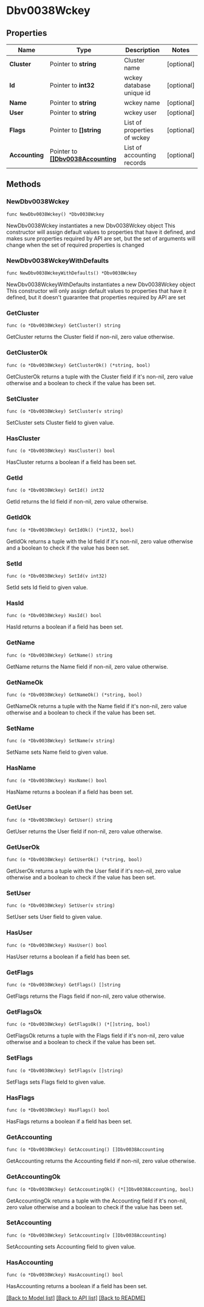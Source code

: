 # Dbv0038Wckey

## Properties

Name | Type | Description | Notes
------------ | ------------- | ------------- | -------------
**Cluster** | Pointer to **string** | Cluster name | [optional] 
**Id** | Pointer to **int32** | wckey database unique id | [optional] 
**Name** | Pointer to **string** | wckey name | [optional] 
**User** | Pointer to **string** | wckey user | [optional] 
**Flags** | Pointer to **[]string** | List of properties of wckey | [optional] 
**Accounting** | Pointer to [**[]Dbv0038Accounting**](Dbv0038Accounting.md) | List of accounting records | [optional] 

## Methods

### NewDbv0038Wckey

`func NewDbv0038Wckey() *Dbv0038Wckey`

NewDbv0038Wckey instantiates a new Dbv0038Wckey object
This constructor will assign default values to properties that have it defined,
and makes sure properties required by API are set, but the set of arguments
will change when the set of required properties is changed

### NewDbv0038WckeyWithDefaults

`func NewDbv0038WckeyWithDefaults() *Dbv0038Wckey`

NewDbv0038WckeyWithDefaults instantiates a new Dbv0038Wckey object
This constructor will only assign default values to properties that have it defined,
but it doesn't guarantee that properties required by API are set

### GetCluster

`func (o *Dbv0038Wckey) GetCluster() string`

GetCluster returns the Cluster field if non-nil, zero value otherwise.

### GetClusterOk

`func (o *Dbv0038Wckey) GetClusterOk() (*string, bool)`

GetClusterOk returns a tuple with the Cluster field if it's non-nil, zero value otherwise
and a boolean to check if the value has been set.

### SetCluster

`func (o *Dbv0038Wckey) SetCluster(v string)`

SetCluster sets Cluster field to given value.

### HasCluster

`func (o *Dbv0038Wckey) HasCluster() bool`

HasCluster returns a boolean if a field has been set.

### GetId

`func (o *Dbv0038Wckey) GetId() int32`

GetId returns the Id field if non-nil, zero value otherwise.

### GetIdOk

`func (o *Dbv0038Wckey) GetIdOk() (*int32, bool)`

GetIdOk returns a tuple with the Id field if it's non-nil, zero value otherwise
and a boolean to check if the value has been set.

### SetId

`func (o *Dbv0038Wckey) SetId(v int32)`

SetId sets Id field to given value.

### HasId

`func (o *Dbv0038Wckey) HasId() bool`

HasId returns a boolean if a field has been set.

### GetName

`func (o *Dbv0038Wckey) GetName() string`

GetName returns the Name field if non-nil, zero value otherwise.

### GetNameOk

`func (o *Dbv0038Wckey) GetNameOk() (*string, bool)`

GetNameOk returns a tuple with the Name field if it's non-nil, zero value otherwise
and a boolean to check if the value has been set.

### SetName

`func (o *Dbv0038Wckey) SetName(v string)`

SetName sets Name field to given value.

### HasName

`func (o *Dbv0038Wckey) HasName() bool`

HasName returns a boolean if a field has been set.

### GetUser

`func (o *Dbv0038Wckey) GetUser() string`

GetUser returns the User field if non-nil, zero value otherwise.

### GetUserOk

`func (o *Dbv0038Wckey) GetUserOk() (*string, bool)`

GetUserOk returns a tuple with the User field if it's non-nil, zero value otherwise
and a boolean to check if the value has been set.

### SetUser

`func (o *Dbv0038Wckey) SetUser(v string)`

SetUser sets User field to given value.

### HasUser

`func (o *Dbv0038Wckey) HasUser() bool`

HasUser returns a boolean if a field has been set.

### GetFlags

`func (o *Dbv0038Wckey) GetFlags() []string`

GetFlags returns the Flags field if non-nil, zero value otherwise.

### GetFlagsOk

`func (o *Dbv0038Wckey) GetFlagsOk() (*[]string, bool)`

GetFlagsOk returns a tuple with the Flags field if it's non-nil, zero value otherwise
and a boolean to check if the value has been set.

### SetFlags

`func (o *Dbv0038Wckey) SetFlags(v []string)`

SetFlags sets Flags field to given value.

### HasFlags

`func (o *Dbv0038Wckey) HasFlags() bool`

HasFlags returns a boolean if a field has been set.

### GetAccounting

`func (o *Dbv0038Wckey) GetAccounting() []Dbv0038Accounting`

GetAccounting returns the Accounting field if non-nil, zero value otherwise.

### GetAccountingOk

`func (o *Dbv0038Wckey) GetAccountingOk() (*[]Dbv0038Accounting, bool)`

GetAccountingOk returns a tuple with the Accounting field if it's non-nil, zero value otherwise
and a boolean to check if the value has been set.

### SetAccounting

`func (o *Dbv0038Wckey) SetAccounting(v []Dbv0038Accounting)`

SetAccounting sets Accounting field to given value.

### HasAccounting

`func (o *Dbv0038Wckey) HasAccounting() bool`

HasAccounting returns a boolean if a field has been set.


[[Back to Model list]](../README.md#documentation-for-models) [[Back to API list]](../README.md#documentation-for-api-endpoints) [[Back to README]](../README.md)


